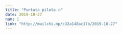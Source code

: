 ```yaml
---
title: "Puntata pilota 🔥"
date: 2019-10-27
num: 1
link: "http://mailchi.mp/c32a148ac17b/2019-10-27"
---
```

